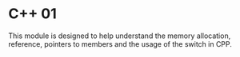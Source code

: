 # C++ 01


This module is designed to help understand the memory allocation, reference, pointers to members and the usage of the switch in CPP.
